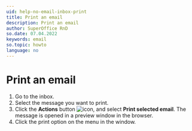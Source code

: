 ```yaml
---
uid: help-no-email-inbox-print
title: Print an email
description: Print an email
author: SuperOffice RnD
so.date: 07.04.2022
keywords: email
so.topic: howto
language: no
---
```


# Print an email

1. Go to the inbox.
2. Select the message you want to print.
3. Click the **Actions** button ![icon][img1], and select **Print selected email**. The message is opened in a preview window in the browser.
4. Click the print option on the menu in the window.

<!-- Referenced links -->

<!-- Referenced images -->
[img1]: ../../../../media/icons/btn-menu.png

